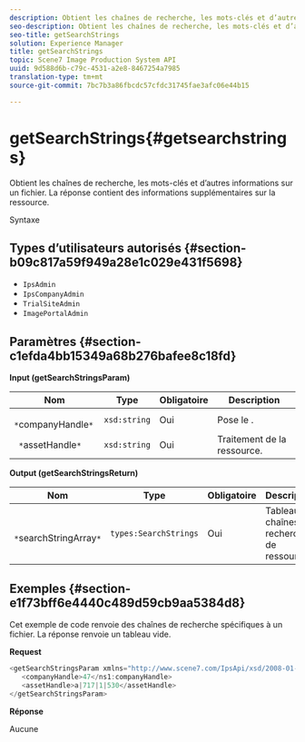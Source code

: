 ```yaml
---
description: Obtient les chaînes de recherche, les mots-clés et d’autres informations sur un fichier. La réponse contient des informations supplémentaires sur la ressource.
seo-description: Obtient les chaînes de recherche, les mots-clés et d’autres informations sur un fichier. La réponse contient des informations supplémentaires sur la ressource.
seo-title: getSearchStrings
solution: Experience Manager
title: getSearchStrings
topic: Scene7 Image Production System API
uuid: 9d588d6b-c79c-4531-a2e8-8467254a7985
translation-type: tm+mt
source-git-commit: 7bc7b3a86fbcdc57cfdc31745fae3afc06e44b15

---
```



# getSearchStrings{#getsearchstrings}

Obtient les chaînes de recherche, les mots-clés et d’autres informations sur un fichier. La réponse contient des informations supplémentaires sur la ressource.

Syntaxe

## Types d’utilisateurs autorisés {#section-b09c817a59f949a28e1c029e431f5698}

* `IpsAdmin`
* `IpsCompanyAdmin`
* `TrialSiteAdmin`
* `ImagePortalAdmin`

## Paramètres {#section-c1efda4bb15349a68b276bafee8c18fd}

**Input (getSearchStringsParam)**

| Nom | Type | Obligatoire | Description |
|---|---|---|---|
| ` *`companyHandle`*` | `xsd:string` | Oui | Pose le . |
| ` *`assetHandle`*` | `xsd:string` | Oui | Traitement de la ressource. |

**Output (getSearchStringsReturn)**

| Nom | Type | Obligatoire | Description |
|---|---|---|---|
| ` *`searchStringArray`*` | `types:SearchStrings` | Oui | Tableau de chaînes de recherche de ressources. |

## Exemples {#section-e1f73bff6e4440c489d59cb9aa5384d8}

Cet exemple de code renvoie des chaînes de recherche spécifiques à un fichier. La réponse renvoie un tableau vide.

**Request**

```java
<getSearchStringsParam xmlns="http://www.scene7.com/IpsApi/xsd/2008-01-15">
   <companyHandle>47</ns1:companyHandle>
   <assetHandle>a|717|1|530</assetHandle>
</getSearchStringsParam>
```

**Réponse**

Aucune

